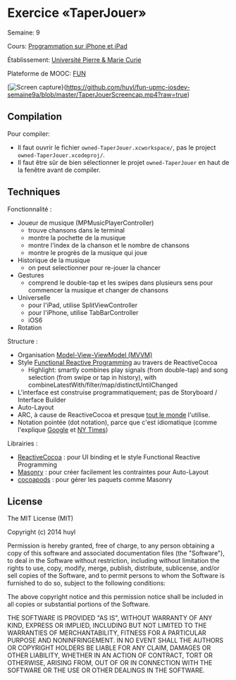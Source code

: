 Exercice «TaperJouer»
====================

Semaine: 9

Cours: [Programmation sur iPhone et iPad]

[Programmation sur iPhone et iPad]:
https://www.france-universite-numerique-mooc.fr/courses/UPMC/18001/Trimestre_2_2014/about

Établissement: [Université Pierre & Marie Curie](http://www.upmc.fr/)

Plateforme de MOOC: [FUN](https://www.france-universite-numerique-mooc.fr/)

[![Screen
capture](TaperJouerScreencapThumbnail.png)}(https://github.com/huyl/fun-upmc-iosdev-semaine9a/blob/master/TaperJouerScreencap.mp4?raw=true)

Compilation
-----------

Pour compiler:

- Il faut ouvrir le fichier `owned-TaperJouer.xcworkspace/`, pas
le project `owned-TaperJouer.xcodeproj/`.
-  Il faut être sûr de bien sélectionner le projet `owned-TaperJouer` en haut de
   la fenêtre avant de compiler.

Techniques
----------

Fonctionnalité :

- Joueur de musique (MPMusicPlayerController)
  - trouve chansons dans le terminal
  - montre la pochette de la musique
  - montre l'index de la chanson et le nombre de chansons
  - montre le progrès de la musique qui joue
- Historique de la musique
  - on peut selectionner pour re-jouer la chancer
- Gestures
  - comprend le double-tap et les swipes dans plusieurs sens pour commencer
    la musique et changer de chansons
- Universelle
  - pour l'iPad, utilise SplitViewController
  - pour l'iPhone, utilise TabBarController
  - iOS6
- Rotation

Structure :

- Organisation [Model-View-ViewModel
  (MVVM)](http://www.teehanlax.com/blog/model-view-viewmodel-for-ios/)
- Style [Functional Reactive Programming](http://en.wikipedia.org/wiki/Functional_reactive_programming) au travers de ReactiveCocoa
  - Highlight: smartly combines play signals (from double-tap) and song selection
    (from swipe or tap in history), with
    combineLatestWith/filter/map/distinctUntilChanged
- L'interface est construise programmatiquement; pas de Storyboard / Interface Builder
- Auto-Layout
- ARC, à cause de ReactiveCocoa et presque [tout le
  monde](http://google-styleguide.googlecode.com/svn/trunk/objcguide.xml?showone=Automatic_Reference_Counting__ARC_#Automatic_Reference_Counting__ARC_) l'utilise.
- Notation pointée (dot notation), parce que c'est idiomatique (comme l'explique
  [Google](http://google-styleguide.googlecode.com/svn/trunk/objcguide.xml?showone=Properties#Properties) et 
  [NY
  Times](https://github.com/NYTimes/objective-c-style-guide#dot-notation-syntax))

Librairies :

- [ReactiveCocoa](https://github.com/ReactiveCocoa/ReactiveCocoa) :
pour UI binding et le style Functional Reactive Programming
- [Masonry](https://github.com/cloudkite/Masonry) :
pour créer facilement les contraintes pour Auto-Layout
- [cocoapods](http://cocoapods.org/) : pour gérer les paquets comme Masonry

License
-------

The MIT License (MIT)

Copyright (c) 2014 huyl

Permission is hereby granted, free of charge, to any person obtaining a copy
of this software and associated documentation files (the "Software"), to deal
in the Software without restriction, including without limitation the rights
to use, copy, modify, merge, publish, distribute, sublicense, and/or sell
copies of the Software, and to permit persons to whom the Software is
furnished to do so, subject to the following conditions:

The above copyright notice and this permission notice shall be included in
all copies or substantial portions of the Software.

THE SOFTWARE IS PROVIDED "AS IS", WITHOUT WARRANTY OF ANY KIND, EXPRESS OR
IMPLIED, INCLUDING BUT NOT LIMITED TO THE WARRANTIES OF MERCHANTABILITY,
FITNESS FOR A PARTICULAR PURPOSE AND NONINFRINGEMENT. IN NO EVENT SHALL THE
AUTHORS OR COPYRIGHT HOLDERS BE LIABLE FOR ANY CLAIM, DAMAGES OR OTHER
LIABILITY, WHETHER IN AN ACTION OF CONTRACT, TORT OR OTHERWISE, ARISING FROM,
OUT OF OR IN CONNECTION WITH THE SOFTWARE OR THE USE OR OTHER DEALINGS IN
THE SOFTWARE.
